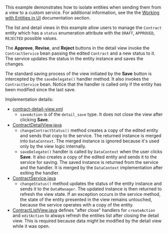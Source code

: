 
This example demonstrates how to isolate entities when sending them  from a view to a custom service. For additional information, see the the [Working with Entities in UI]({docsBaseUrl}flow-ui/data/entities-in-ui.html) documentation section.

The list and detail views in this example allow users to manage the `Contract` entity which has a `status` enumeration attribute with the `DRAFT`, `APPROVED`, `REJECTED` possible values. 

The **Approve**, **Revise**, and **Reject** buttons in the detail view invoke the `ContractService` bean passing the edited `Contract` and a new status to it. The service updates the status in the entity instance and saves the changes.

The standard saving process of the view initiated by the **Save** button is intercepted by the `saveDelegate()` handler method. It also invokes the `ContractService` bean. Notice that the handler is called only if the entity has been modified since the last save.

Implementation details:

- [contract-detail-view.xml]({currentPath}?tab=contract-detail-view.xml)
  - `saveAction` is of the `detail_save` type. It does not close the view after clicking **Save**.
- [ContractDetailView.java]({currentPath}?tab=ContractDetailView.java)
  - `changeContractStatus()` method creates a copy of the edited entity and sends that copy to the service. The returned instance is merged into `DataContext`. The merged instance is ignored because it's used only by the view logic internally.
  - `saveDelegate()` handler is called by `DataContext` when the user clicks **Save**. It also creates a copy of the edited entity and sends it to the service for saving. The saved instance is returned from the service and the handler. It is merged by the `DataContext` implementation after exiting the handler.
- [ContractService.java]({currentPath}?tab=ContractService.java)
  - `changeStatus()` method updates the status of the entity instance and sends it to the `DataManager`. The updated instance is then returned to refresh the view state. If an exception occurs in the service method, the state of the entity presented in the view remains untouched, because the service operates with a copy of the entity.
- [ContractListView.java]({currentPath}?tab=ContractListView.java) defines "after close" handlers for `createAction` and `editAction` to always refresh the entities list after closing the detail view. This is required because data might be modified by the detail view while it was open.